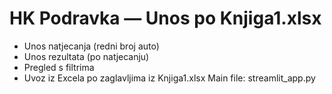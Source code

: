 # HK Podravka — Unos po Knjiga1.xlsx
- Unos natjecanja (redni broj auto)
- Unos rezultata (po natjecanju)
- Pregled s filtrima
- Uvoz iz Excela po zaglavljima iz Knjiga1.xlsx
Main file: streamlit_app.py
